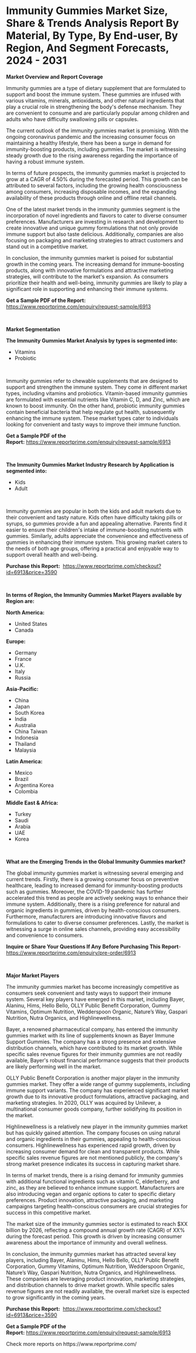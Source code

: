 <p><h1>Immunity Gummies Market Size, Share & Trends Analysis Report By Material, By Type, By End-user, By Region, And Segment Forecasts, 2024 - 2031</h1></p><p><strong>Market Overview and Report Coverage</strong></p>
<p><p>Immunity gummies are a type of dietary supplement that are formulated to support and boost the immune system. These gummies are infused with various vitamins, minerals, antioxidants, and other natural ingredients that play a crucial role in strengthening the body's defense mechanism. They are convenient to consume and are particularly popular among children and adults who have difficulty swallowing pills or capsules.</p><p>The current outlook of the immunity gummies market is promising. With the ongoing coronavirus pandemic and the increasing consumer focus on maintaining a healthy lifestyle, there has been a surge in demand for immunity-boosting products, including gummies. The market is witnessing steady growth due to the rising awareness regarding the importance of having a robust immune system.</p><p>In terms of future prospects, the immunity gummies market is projected to grow at a CAGR of 4.50% during the forecasted period. This growth can be attributed to several factors, including the growing health consciousness among consumers, increasing disposable incomes, and the expanding availability of these products through online and offline retail channels.</p><p>One of the latest market trends in the immunity gummies segment is the incorporation of novel ingredients and flavors to cater to diverse consumer preferences. Manufacturers are investing in research and development to create innovative and unique gummy formulations that not only provide immune support but also taste delicious. Additionally, companies are also focusing on packaging and marketing strategies to attract customers and stand out in a competitive market.</p><p>In conclusion, the immunity gummies market is poised for substantial growth in the coming years. The increasing demand for immune-boosting products, along with innovative formulations and attractive marketing strategies, will contribute to the market's expansion. As consumers prioritize their health and well-being, immunity gummies are likely to play a significant role in supporting and enhancing their immune systems.</p></p>
<p><strong>Get a Sample PDF of the Report:</strong> <a href="https://www.reportprime.com/enquiry/request-sample/6913">https://www.reportprime.com/enquiry/request-sample/6913</a></p>
<p>&nbsp;</p>
<p><strong>Market Segmentation</strong></p>
<p><strong>The Immunity Gummies Market Analysis by types is segmented into:</strong></p>
<p><ul><li>Vitamins</li><li>Probiotic</li></ul></p>
<p>&nbsp;</p>
<p><p>Immunity gummies refer to chewable supplements that are designed to support and strengthen the immune system. They come in different market types, including vitamins and probiotics. Vitamin-based immunity gummies are formulated with essential nutrients like Vitamin C, D, and Zinc, which are known to boost immunity. On the other hand, probiotic immunity gummies contain beneficial bacteria that help regulate gut health, subsequently enhancing the immune system. These market types cater to individuals looking for convenient and tasty ways to improve their immune function.</p></p>
<p><strong>Get a Sample PDF of the Report:</strong>&nbsp;<a href="https://www.reportprime.com/enquiry/request-sample/6913">https://www.reportprime.com/enquiry/request-sample/6913</a></p>
<p>&nbsp;</p>
<p><strong>The Immunity Gummies Market Industry Research by Application is segmented into:</strong></p>
<p><ul><li>Kids</li><li>Adult</li></ul></p>
<p>&nbsp;</p>
<p><p>Immunity gummies are popular in both the kids and adult markets due to their convenient and tasty nature. Kids often have difficulty taking pills or syrups, so gummies provide a fun and appealing alternative. Parents find it easier to ensure their children's intake of immune-boosting nutrients with gummies. Similarly, adults appreciate the convenience and effectiveness of gummies in enhancing their immune system. This growing market caters to the needs of both age groups, offering a practical and enjoyable way to support overall health and well-being.</p></p>
<p><strong>Purchase this Report:</strong>&nbsp; <a href="https://www.reportprime.com/checkout?id=6913&price=3590">https://www.reportprime.com/checkout?id=6913&price=3590</a></p>
<p>&nbsp;</p>
<p><strong>In terms of Region, the Immunity Gummies Market Players available by Region are:</strong></p>
<p>
    <p> <strong> North America: </strong>
        <ul>
            <li>United States</li>
            <li>Canada</li>
        </ul>
        </p> 
    <p> <strong> Europe: </strong>
        <ul>
            <li>Germany</li>
            <li>France</li>
            <li>U.K.</li>
            <li>Italy</li>
            <li>Russia</li>
        </ul>
        </p> 
    <p> <strong> Asia-Pacific: </strong>
        <ul>
            <li>China</li>
            <li>Japan</li>
            <li>South Korea</li>
            <li>India</li>
            <li>Australia</li>
            <li>China Taiwan</li>
            <li>Indonesia</li>
            <li>Thailand</li>
            <li>Malaysia</li>
        </ul>
        </p> 
    <p> <strong> Latin America: </strong>
        <ul>
            <li>Mexico</li>
            <li>Brazil</li>
            <li>Argentina Korea</li>
            <li>Colombia</li>
        </ul>
        </p> 
    <p> <strong> Middle East & Africa: </strong>
        <ul>
            <li>Turkey</li>
            <li>Saudi</li>
            <li>Arabia</li>
            <li>UAE</li>
            <li>Korea</li>
        </ul>
    </p>
    </p>
<p>&nbsp;</p>
<p><strong>What are the Emerging Trends in the Global Immunity Gummies market?</strong></p>
<p><p>The global immunity gummies market is witnessing several emerging and current trends. Firstly, there is a growing consumer focus on preventive healthcare, leading to increased demand for immunity-boosting products such as gummies. Moreover, the COVID-19 pandemic has further accelerated this trend as people are actively seeking ways to enhance their immune system. Additionally, there is a rising preference for natural and organic ingredients in gummies, driven by health-conscious consumers. Furthermore, manufacturers are introducing innovative flavors and formulations to cater to diverse consumer preferences. Lastly, the market is witnessing a surge in online sales channels, providing easy accessibility and convenience to consumers.</p></p>
<p><strong>Inquire or Share Your Questions If Any Before Purchasing This Report</strong>- <a href="https://www.reportprime.com/enquiry/pre-order/6913">https://www.reportprime.com/enquiry/pre-order/6913</a></p>
<p>&nbsp;</p>
<p><strong>Major Market Players</strong></p>
<p><p>The immunity gummies market has become increasingly competitive as consumers seek convenient and tasty ways to support their immune system. Several key players have emerged in this market, including Bayer, Alaninu, Hims, Hello Bello, OLLY Public Benefit Corporation, Gummy Vitamins, Optimum Nutrition, Wedderspoon Organic, Nature’s Way, Gaspari Nutrition, Nutra Organics, and Highlinewellness. </p><p>Bayer, a renowned pharmaceutical company, has entered the immunity gummies market with its line of supplements known as Bayer Immune Support Gummies. The company has a strong presence and extensive distribution channels, which have contributed to its market growth. While specific sales revenue figures for their immunity gummies are not readily available, Bayer's robust financial performance suggests that their products are likely performing well in the market.</p><p>OLLY Public Benefit Corporation is another major player in the immunity gummies market. They offer a wide range of gummy supplements, including immune support variants. The company has experienced significant market growth due to its innovative product formulations, attractive packaging, and marketing strategies. In 2020, OLLY was acquired by Unilever, a multinational consumer goods company, further solidifying its position in the market.</p><p>Highlinewellness is a relatively new player in the immunity gummies market but has quickly gained attention. The company focuses on using natural and organic ingredients in their gummies, appealing to health-conscious consumers. Highlinewellness has experienced rapid growth, driven by increasing consumer demand for clean and transparent products. While specific sales revenue figures are not mentioned publicly, the company's strong market presence indicates its success in capturing market share.</p><p>In terms of market trends, there is a rising demand for immunity gummies with additional functional ingredients such as vitamin C, elderberry, and zinc, as they are believed to enhance immune support. Manufacturers are also introducing vegan and organic options to cater to specific dietary preferences. Product innovation, attractive packaging, and marketing campaigns targeting health-conscious consumers are crucial strategies for success in this competitive market.</p><p>The market size of the immunity gummies sector is estimated to reach $XX billion by 2026, reflecting a compound annual growth rate (CAGR) of XX% during the forecast period. This growth is driven by increasing consumer awareness about the importance of immunity and overall wellness.</p><p>In conclusion, the immunity gummies market has attracted several key players, including Bayer, Alaninu, Hims, Hello Bello, OLLY Public Benefit Corporation, Gummy Vitamins, Optimum Nutrition, Wedderspoon Organic, Nature’s Way, Gaspari Nutrition, Nutra Organics, and Highlinewellness. These companies are leveraging product innovation, marketing strategies, and distribution channels to drive market growth. While specific sales revenue figures are not readily available, the overall market size is expected to grow significantly in the coming years.</p></p>
<p><strong>Purchase this Report:</strong>&nbsp;&nbsp;<a href="https://www.reportprime.com/checkout?id=6913&price=3590">https://www.reportprime.com/checkout?id=6913&price=3590</a></p>
<p></p>
<p><strong>Get a Sample PDF of the Report:</strong>&nbsp;<a href="https://www.reportprime.com/enquiry/request-sample/6913">https://www.reportprime.com/enquiry/request-sample/6913</a></p>
<p>Check more reports on https://www.reportprime.com/</p>